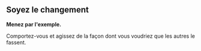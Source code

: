 ## Soyez le changement

**Menez par l'exemple.**

Comportez-vous et agissez de la façon dont vous voudriez que les autres le fassent.